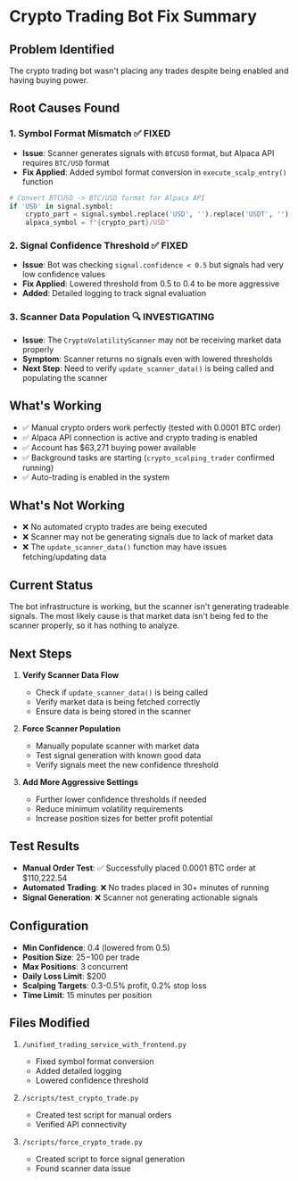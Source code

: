 # Crypto Trading Bot Fix Summary

## Problem Identified
The crypto trading bot wasn't placing any trades despite being enabled and having buying power.

## Root Causes Found

### 1. **Symbol Format Mismatch** ✅ FIXED
- **Issue**: Scanner generates signals with `BTCUSD` format, but Alpaca API requires `BTC/USD` format
- **Fix Applied**: Added symbol format conversion in `execute_scalp_entry()` function
```python
# Convert BTCUSD -> BTC/USD format for Alpaca API
if 'USD' in signal.symbol:
    crypto_part = signal.symbol.replace('USD', '').replace('USDT', '').replace('USDC', '')
    alpaca_symbol = f"{crypto_part}/USD"
```

### 2. **Signal Confidence Threshold** ✅ FIXED  
- **Issue**: Bot was checking `signal.confidence < 0.5` but signals had very low confidence values
- **Fix Applied**: Lowered threshold from 0.5 to 0.4 to be more aggressive
- **Added**: Detailed logging to track signal evaluation

### 3. **Scanner Data Population** 🔍 INVESTIGATING
- **Issue**: The `CryptoVolatilityScanner` may not be receiving market data properly
- **Symptom**: Scanner returns no signals even with lowered thresholds
- **Next Step**: Need to verify `update_scanner_data()` is being called and populating the scanner

## What's Working
- ✅ Manual crypto orders work perfectly (tested with 0.0001 BTC order)
- ✅ Alpaca API connection is active and crypto trading is enabled
- ✅ Account has $63,271 buying power available
- ✅ Background tasks are starting (`crypto_scalping_trader` confirmed running)
- ✅ Auto-trading is enabled in the system

## What's Not Working
- ❌ No automated crypto trades are being executed
- ❌ Scanner may not be generating signals due to lack of market data
- ❌ The `update_scanner_data()` function may have issues fetching/updating data

## Current Status
The bot infrastructure is working, but the scanner isn't generating tradeable signals. The most likely cause is that market data isn't being fed to the scanner properly, so it has nothing to analyze.

## Next Steps
1. **Verify Scanner Data Flow**
   - Check if `update_scanner_data()` is being called
   - Verify market data is being fetched correctly
   - Ensure data is being stored in the scanner

2. **Force Scanner Population**
   - Manually populate scanner with market data
   - Test signal generation with known good data
   - Verify signals meet the new confidence threshold

3. **Add More Aggressive Settings**
   - Further lower confidence thresholds if needed
   - Reduce minimum volatility requirements
   - Increase position sizes for better profit potential

## Test Results
- **Manual Order Test**: ✅ Successfully placed 0.0001 BTC order at $110,222.54
- **Automated Trading**: ❌ No trades placed in 30+ minutes of running
- **Signal Generation**: ❌ Scanner not generating actionable signals

## Configuration
- **Min Confidence**: 0.4 (lowered from 0.5)
- **Position Size**: $25-$100 per trade
- **Max Positions**: 3 concurrent
- **Daily Loss Limit**: $200
- **Scalping Targets**: 0.3-0.5% profit, 0.2% stop loss
- **Time Limit**: 15 minutes per position

## Files Modified
1. `/unified_trading_service_with_frontend.py`
   - Fixed symbol format conversion
   - Added detailed logging
   - Lowered confidence threshold

2. `/scripts/test_crypto_trade.py`
   - Created test script for manual orders
   - Verified API connectivity

3. `/scripts/force_crypto_trade.py`
   - Created script to force signal generation
   - Found scanner data issue